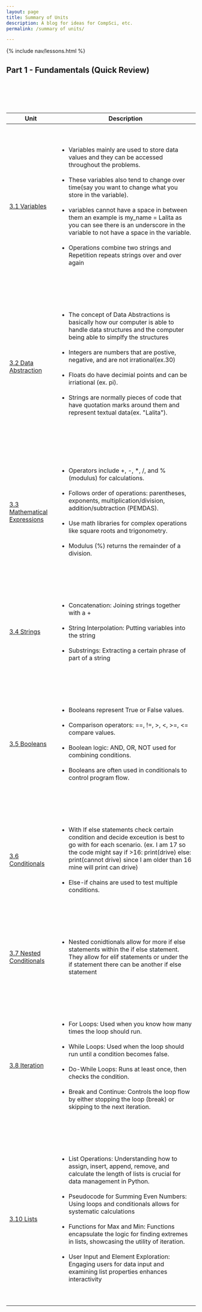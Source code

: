 ```yaml
---
layout: page
title: Summary of Units
description: A blog for ideas for CompSci, etc.
permalink: /summary of units/

---
```



{% include nav/lessons.html %}

<style>
    body {
        font-family: 'Poppins', sans-serif;
        margin: 0;
        padding: 0;
        text-align: center;
        overflow: auto; /* Enable scrolling */
        background: linear-gradient(135deg, #00c6ff, #0072ff, #00bfff, #1e90ff);
        animation: gradient 15s ease infinite;
    }

    @keyframes gradient {
        0% { background: #00c6ff; }
        25% { background: #0072ff; }
        50% { background: #00bfff; }
        75% { background: #1e90ff; }
        100% { background: #00c6ff; }
    }

    table {
        width: 90%;
        margin: 30px auto;
        border-collapse: collapse;
        background-color: #ffffff;
        box-shadow: 0 4px 8px rgba(0, 0, 0, 0.1);
        border-radius: 10px;
        overflow: hidden;
    }

    th, td {
        padding: 15px;
        border: 1px solid #ddd;
        text-align: left;
    }

    th {
        background-color: #0047ab;
        color: white;
        font-weight: bold;
    }

    td {
        background-color: #f2f2f2;
    }

    td:hover {
        background-color: #e6f7ff;
    }

    td a {
        color: #0047ab;
        text-decoration: none;
        font-weight: bold;
    }

    td a:hover {
        text-decoration: underline;
    }

    h2 {
        font-size: 2em;
        color: #333;
        margin-top: 20px;
    }

    ul {
        list-style-type: disc;
        margin-left: 20px;
    }

    li {
        margin-bottom: 5px;
    }
</style>

<h2>Part 1 - Fundamentals (Quick Review)</h2>

<table>
    <thead>
        <tr>
            <th>Unit</th>
            <th>Description</th>
        </tr>
    </thead>
    <tbody>
        <tr>
            <td><a href="https://nighthawkcoders.github.io/portfolio_2025/csp/big-idea/p2/3-1">3.1 Variables</a></td>
            <td>
                <ul>
                    <li>Variables mainly are used to store data values and they can be accessed throughout the problems.</li>
                    <li>These variables also tend to change over time(say you want to change what you store in the variable).</li>
                    <li>variables cannot have a space in between them an example is my_name = Lalita as you can see there is an underscore in the variable to not have a space in the variable.</li>
                    <li>Operations combine two strings and Repetition repeats strings over and over again</li>
                </ul>
            </td>
        </tr>
        <tr>
            <td><a href="https://nighthawkcoders.github.io/portfolio_2025/csp/big-idea/p2/3-2">3.2 Data Abstraction</a></td>
            <td>
                <ul>
                    <li>The concept of Data Abstractions is basically how our computer is able to handle data structures and the computer being able to simplfy the structures</li>
                    <li>Integers are numbers that are postive, negative, and are not irrational(ex.30)</li>
                    <li>Floats do have decimial points and can be irriational (ex. pi).</li>
                    <li>Strings are normally pieces of code that have quotation marks around them and represent textual data(ex. "Lalita").</li>
                    
                </ul>
            </td>
        </tr>
        <tr>
            <td><a href="https://nighthawkcoders.github.io/portfolio_2025/csp/big-idea/p2/3-3">3.3 Mathematical Expressions</a></td>
            <td>
                <ul>
                    <li>Operators include +, -, *, /, and % (modulus) for calculations.</li>
                    <li>Follows order of operations: parentheses, exponents, multiplication/division, addition/subtraction (PEMDAS).</li>
                    <li>Use math libraries for complex operations like square roots and trigonometry.</li>
                    <li>Modulus (%) returns the remainder of a division.</li>
                </ul>
            </td>
        </tr>
        <tr>
            <td><a href="https://nighthawkcoders.github.io/portfolio_2025/csp/big-idea/p2/3-4">3.4 Strings</a></td>
            <td>
                <ul>
                    <li>Concatenation: Joining strings together with a +</li>
                    <li>String Interpolation: Putting variables into the string</li>
                    <li>Substrings: Extracting a certain phrase of part of a string</li>
                </ul>
            </td>
        </tr>
        <tr>
            <td><a href="https://nighthawkcoders.github.io/portfolio_2025/csp/big-idea/p2/3-5">3.5 Booleans</a></td>
            <td>
                <ul>
                    <li>Booleans represent True or False values.</li>
                    <li>Comparison operators: ==, !=, >, <, >=, <= compare values.</li>
                    <li>Boolean logic: AND, OR, NOT used for combining conditions.</li>
                    <li>Booleans are often used in conditionals to control program flow.</li>
                </ul>
            </td>
        </tr>
        <tr>
            <td><a href="https://nighthawkcoders.github.io/portfolio_2025/csp/big-idea/p2/3-6">3.6 Conditionals</a></td>
            <td>
                <ul>
                    <li>With If else statements check certain condition and decide exceution is best to go with for each scenario. (ex. I am 17 so the code might say if >16: print(drive) else: print(cannot drive) since I am older than 16 mine will print can drive)</li>
                    <li>Else-if chains are used to test multiple conditions.</li>
                </ul>
            </td>
        </tr>
        <tr>
            <td><a href="https://nighthawkcoders.github.io/portfolio_2025/csp/big-idea/p2/3-7">3.7 Nested Conditionals</a></td>
            <td>
                <ul>
                    <li>Nested conidtionals allow for more if else statements within the if else statement. They allow for elif statements or under the if statement there can be another if else statement</li>
                </ul>
            </td>
        </tr>
        <tr>
            <td><a href="https://nighthawkcoders.github.io/portfolio_2025/csp/big-idea/p2/3-8">3.8 Iteration</a></td>
            <td>
                <ul>
                    <li>For Loops: Used when you know how many times the loop should run.</li>
                    <li>While Loops: Used when the loop should run until a condition becomes false.</li>
                    <li>Do-While Loops:  Runs at least once, then checks the condition.</li>
                    <li>Break and Continue: Controls the loop flow by either stopping the loop (break) or skipping to the next iteration.</li>
                </ul>
            </td>
        </tr>
        <tr>
            <td><a href="https://nighthawkcoders.github.io/portfolio_2025/csp/big-idea/p2/3-10">3.10 Lists</a></td>
            <td>
                <ul>
                    <li>List Operations: Understanding how to assign, insert, append, remove, and calculate the length of lists is crucial for data management in Python.</li>
                    <li>Pseudocode for Summing Even Numbers: Using loops and conditionals allows for systematic calculations</li>
                    <li>Functions for Max and Min: Functions encapsulate the logic for finding extremes in lists, showcasing the utility of iteration.</li>
                    <li>User Input and Element Exploration: Engaging users for data input and examining list properties enhances interactivity</li>
                </ul>
            </td>
        </tr>
    </tbody>
</table>